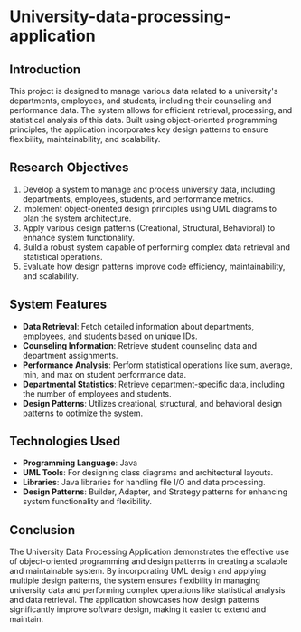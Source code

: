 # University-data-processing-application

## Introduction
This project is designed to manage various data related to a university's departments, employees, and students, including their counseling and performance data. The system allows for efficient retrieval, processing, and statistical analysis of this data. Built using object-oriented programming principles, the application incorporates key design patterns to ensure flexibility, maintainability, and scalability.

## Research Objectives
1. Develop a system to manage and process university data, including departments, employees, students, and performance metrics.
2. Implement object-oriented design principles using UML diagrams to plan the system architecture.
3. Apply various design patterns (Creational, Structural, Behavioral) to enhance system functionality.
4. Build a robust system capable of performing complex data retrieval and statistical operations.
5. Evaluate how design patterns improve code efficiency, maintainability, and scalability.

## System Features
- **Data Retrieval**: Fetch detailed information about departments, employees, and students based on unique IDs.
- **Counseling Information**: Retrieve student counseling data and department assignments.
- **Performance Analysis**: Perform statistical operations like sum, average, min, and max on student performance data.
- **Departmental Statistics**: Retrieve department-specific data, including the number of employees and students.
- **Design Patterns**: Utilizes creational, structural, and behavioral design patterns to optimize the system.

## Technologies Used
- **Programming Language**: Java
- **UML Tools**: For designing class diagrams and architectural layouts.
- **Libraries**: Java libraries for handling file I/O and data processing.
- **Design Patterns**: Builder, Adapter, and Strategy patterns for enhancing system functionality and flexibility.

## Conclusion
The University Data Processing Application demonstrates the effective use of object-oriented programming and design patterns in creating a scalable and maintainable system. By incorporating UML design and applying multiple design patterns, the system ensures flexibility in managing university data and performing complex operations like statistical analysis and data retrieval. The application showcases how design patterns significantly improve software design, making it easier to extend and maintain.

